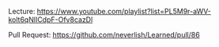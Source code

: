 Lecture: https://www.youtube.com/playlist?list=PL5M9r-aWV-kolt6qNlICdpF-Ofv8cazDl

Pull Request: https://github.com/neverlish/Learned/pull/86
